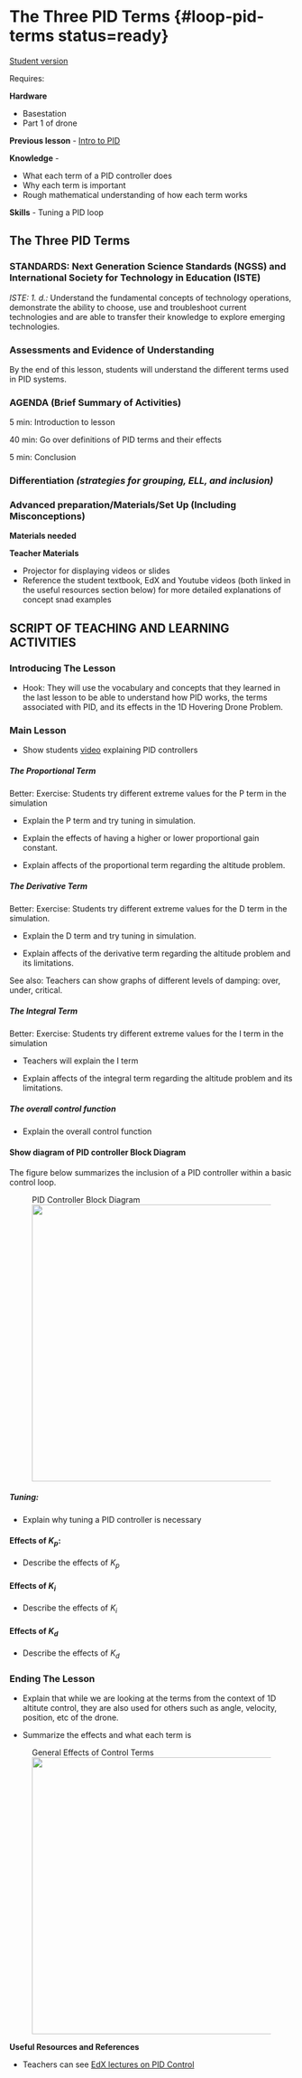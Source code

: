 # The Three PID Terms {#loop-pid-terms status=ready}

[Student version](+duckiesky_high_school_student#loop-pid-terms)

<div class='requirements' markdown='1'>

Requires: 

**Hardware** 

- Basestation
- Part 1 of drone

**Previous lesson** - [Intro to PID](#loop-pid-intro)


**Knowledge** - 

- What each term of a PID controller does
- Why each term is important
- Rough mathematical understanding of how each term works

**Skills** - Tuning a PID loop

</div>

## The Three PID Terms


### STANDARDS: Next Generation Science Standards (NGSS) and International Society for Technology in Education (ISTE)
_ISTE: 1. d.:_ Understand the fundamental concepts of technology operations, demonstrate the ability to choose, use and troubleshoot current technologies and are able to transfer their knowledge to explore emerging technologies.


### Assessments and Evidence of Understanding
By the end of this lesson, students will understand the different terms used in PID systems.

### AGENDA (Brief Summary of Activities)
5 min: Introduction to lesson  

40 min: Go over definitions of PID terms and their effects  

5 min: Conclusion

### Differentiation _(strategies for grouping, ELL, and inclusion)_


### Advanced preparation/Materials/Set Up (Including Misconceptions)

**Materials needed**

**Teacher Materials**
 
- Projector for displaying videos or slides
- Reference the student textbook, EdX and Youtube videos (both linked in the useful resources section below) for more detailed explanations of concept snad examples
 


## SCRIPT OF TEACHING AND LEARNING ACTIVITIES


### Introducing The Lesson

- Hook: They will use the vocabulary and concepts that they learned in the last lesson to be able to understand how PID works, the terms associated with PID, and its effects in the 1D Hovering Drone Problem. 

### Main Lesson

- Show students [video](https://www.youtube.com/watch?v=wkfEZmsQqiA) explaining PID controllers

##### The Proportional Term

Better: Exercise: Students try different extreme values for the P term in the simulation

- Explain the P term and try tuning in simulation. 

- Explain the effects of having a higher or lower proportional gain constant.

- Explain affects of the proportional term regarding the altitude problem.

##### The Derivative Term

Better: Exercise: Students try different extreme values for the D term in the simulation.

- Explain the D term and try tuning in simulation.

- Explain affects of the derivative term regarding the altitude problem and its limitations.

See also: Teachers can show graphs of different levels of damping: over, under, critical. 


##### The Integral Term

Better: Exercise: Students try different extreme values for the I term in the simulation

- Teachers will explain the I term

- Explain affects of the integral term regarding the altitude problem and its limitations.



##### The overall control function

- Explain the overall control function

#### Show diagram of PID controller Block Diagram

The figure below summarizes the inclusion of a PID controller within a basic control loop.

<figure>
    <figcaption>PID Controller Block Diagram</figcaption>
    <img style='width:35em' src="https://docs.duckietown.org/DT19/doc-sky/out/assets/data-from-img-pid_controller_block_diagram-a2353f10.png"/>
</figure>

##### Tuning: 

- Explain why tuning a PID controller is necessary

#### Effects of $K_p$:

- Describe the effects of $K_p$ 

#### Effects of $K_i$

- Describe the effects of $K_i$ 

#### Effects of $K_d$

- Describe the effects of $K_d$ 

### Ending The Lesson

- Explain that while we are looking at the terms from the context of 1D altitute control, they are also used for others such as angle, velocity, position, etc of the drone.

- Summarize the effects and what each term is 
<figure>
    <figcaption>General Effects of Control Terms</figcaption>
    <img style='width:35em' src="https://docs.duckietown.org/DT19/doc-sky/out/assets/data-from-img-control_term_effects_table-e300370c.png"/>
</figure>


**Useful Resources and References**

- Teachers can see [EdX lectures on PID Control](https://edge.edx.org/courses/course-v1:BrownX+CS195R+2018_T1/course/#block-v1:BrownX+CS195R+2018_T1+type@chapter+block@0c4aafccbe244af093e640e6e81d9e26)